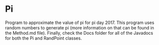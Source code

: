 # Pi
Program to approximate the value of pi for pi day 2017. This program uses random numbers to generate pi (more information
on that can be found in the Method.md file). Finally, check the Docs folder for all of the Javadocs for both the Pi and
RandPoint classes.
